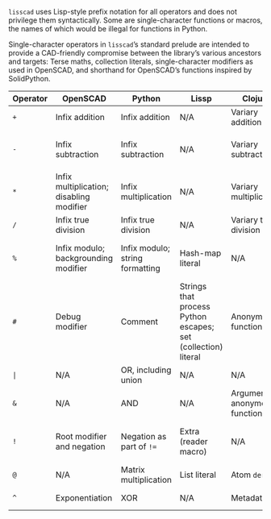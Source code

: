 `lisscad` uses Lisp-style prefix notation for all operators and does not
privilege them syntactically. Some are single-character functions or macros,
the names of which would be illegal for functions in Python.

Single-character operators in `lisscad`’s standard prelude are intended to
provide a CAD-friendly compromise between the library’s various ancestors and
targets: Terse maths, collection literals, single-character modifiers as used
in OpenSCAD, and shorthand for OpenSCAD’s functions inspired by SolidPython.

| Operator | OpenSCAD | Python | Lissp | Clojure | `lisscad` |
| -------- | -------- | ------ | ----- | ------- | --------- |
| `+` | Infix addition | Infix addition | N/A | Variary addition | Variary addition |
| `-` | Infix subtraction | Infix subtraction | N/A | Variary subtraction | Variary subtraction; OpenSCAD `difference` |
| `*` | Infix multiplication; disabling modifier | Infix multiplication | N/A | Variary multiplication | Variary multiplication; OpenSCAD modifier |
| `/` | Infix true division | Infix true division | N/A | Variary true division | Variary true division |
| `%` | Infix modulo; backgrounding modifier | Infix modulo; string formatting | Hash-map literal | N/A | Hash-map literal; OpenSCAD modifier |
| `#` | Debug modifier | Comment | Strings that process Python escapes; set (collection) literal | Anonymous functions | Python string escapes; set literal; OpenSCAD modifier |
| `\|` | N/A | OR, including union | N/A | N/A | OpenSCAD `union` |
| `&` | N/A | AND | N/A | Argument to anonymous function | OpenSCAD `intersection` |
| `!` | Root modifier and negation | Negation as part of `!=` | Extra (reader macro) | N/A | OpenSCAD modifier, but it must be escaped (`\!`) |
| `@` | N/A | Matrix multiplication | List literal | Atom `deref` | List literal |
| `^` | Exponentiation | XOR | N/A | Metadata | N/A (undecided) |
